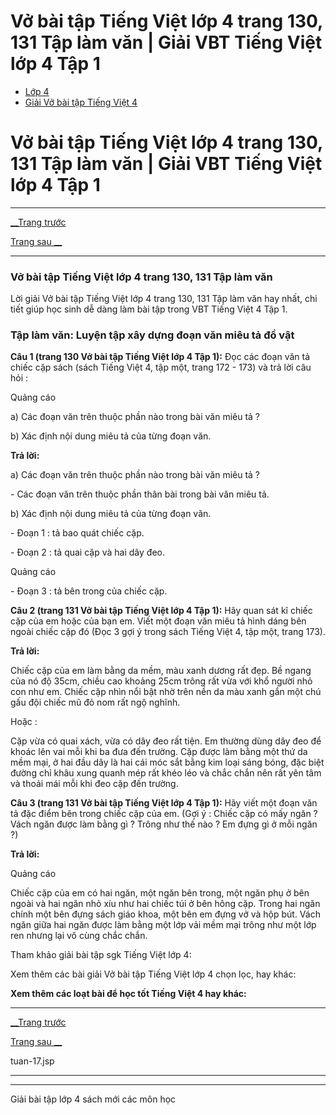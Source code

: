 # Vở bài tập Tiếng Việt lớp 4 trang 130, 131 Tập làm văn | Giải VBT Tiếng Việt lớp 4 Tập 1

  * [Lớp 4](https://vietjack.com/series/lop-4.jsp)
  * [Giải Vở bài tập Tiếng Việt 4](https://vietjack.com/giai-vo-bai-tap-tieng-viet-4/index.jsp)



# Vở bài tập Tiếng Việt lớp 4 trang 130, 131 Tập làm văn | Giải VBT Tiếng Việt lớp 4 Tập 1

* * *

[__Trang trước](https://vietjack.com/giai-vo-bai-tap-tieng-viet-4/tuan-17.jsp)

[Trang sau __](https://vietjack.com/giai-vo-bai-tap-tieng-viet-4/tuan-17.jsp)

* * *

### Vở bài tập Tiếng Việt lớp 4 trang 130, 131 Tập làm văn

Lời giải Vở bài tập Tiếng Việt lớp 4 trang 130, 131 Tập làm văn hay nhất, chi tiết giúp học sinh dễ dàng làm bài tập trong VBT Tiếng Việt 4 Tập 1.

### **Tập làm văn: Luyện tập xây dựng đoạn văn miêu tả đồ vật**

**Câu 1 (trang 130 Vở bài tập Tiếng Việt lớp 4 Tập 1):** Đọc các đoạn văn tả chiếc cặp sách (sách Tiếng Việt 4, tập một, trang 172 - 173) và trả lời câu hỏi :

Quảng cáo

a) Các đoạn văn trên thuộc phần nào trong bài văn miêu tả ?

b) Xác định nội dung miêu tả của từng đoạn văn.

**Trả lời:**

a) Các đoạn văn trên thuộc phần nào trong bài văn miêu tả ?

\- Các đoạn văn trên thuộc phần thân bài trong bài văn miêu tả.

b) Xác định nội dung miêu tả của từng đoạn văn.

\- Đoạn 1 : tả bao quát chiếc cặp. 

\- Đoạn 2 : tả quai cặp và hai dây đeo. 

Quảng cáo

\- Đoạn 3 : tả bên trong của chiếc cặp. 

**Câu 2 (trang 131 Vở bài tập Tiếng Việt lớp 4 Tập 1):** Hãy quan sát kĩ chiếc cặp của em hoặc của bạn em. Viết một đoạn văn miêu tả hình dáng bên ngoài chiếc cặp đó (Đọc 3 gợi ý trong sách Tiếng Việt 4, tập một, trang 173).

**Trả lời:**

Chiếc cặp của em làm bằng da mềm, màu xanh dương rất đẹp. Bề ngang của nó độ 35cm, chiều cao khoảng 25cm trông rất vừa với khổ người nhỏ con như em. Chiếc cặp nhìn nổi bật nhờ trên nền da màu xanh gắn một chú gấu đội chiếc mũ đỏ nom rất ngộ nghĩnh.

Hoặc :

Cặp vừa có quai xách, vừa có dây đeo rất tiện. Em thường dùng dây đeo để khoác lên vai mỗi khi ba đưa đến trường. Cặp được làm bằng một thứ da mềm mại, ở hai đầu dây là hai cái móc sắt bằng kim loại sáng bóng, đặc biệt đường chỉ khâu xung quanh mép rất khéo léo và chắc chắn nên rất yên tâm và thoải mái mỗi khi đeo cặp đến trường.

**Câu 3 (trang 131 Vở bài tập Tiếng Việt lớp 4 Tập 1):** Hãy viết một đoạn văn tả đặc điểm bên trong chiếc cặp của em. (Gợi ý : Chiếc cặp có mấy ngăn ? Vách ngăn được làm bằng gì ? Trông như thế nào ? Em đựng gì ở mỗi ngăn ?)

**Trả lời:**

Quảng cáo

Chiếc cặp của em có hai ngăn, một ngăn bên trong, một ngăn phụ ở bên ngoài và hai ngăn nhỏ xíu như hai chiếc túi ở bên hông cặp. Trong hai ngăn chính một bên đựng sách giáo khoa, một bên em đựng vở và hộp bút. Vách ngăn giữa hai ngăn được làm bằng một lớp vải mềm mại trông như một lớp ren nhưng lại vô cùng chắc chắn.

Tham khảo giải bài tập sgk Tiếng Việt lớp 4:

Xem thêm các bài giải Vở bài tập Tiếng Việt lớp 4 chọn lọc, hay khác:

**Xem thêm các loạt bài để học tốt Tiếng Việt 4 hay khác:**

* * *

[__Trang trước](https://vietjack.com/giai-vo-bai-tap-tieng-viet-4/tuan-17.jsp)

[Trang sau __](https://vietjack.com/giai-vo-bai-tap-tieng-viet-4/tuan-17.jsp)

tuan-17.jsp

* * *

* * *

Giải bài tập lớp 4 sách mới các môn học
